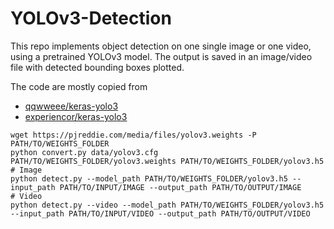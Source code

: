 # YOLOv3-Detection

This repo implements object detection on one single image or one video, using a pretrained YOLOv3 model. The output is saved in an image/video file with detected bounding boxes plotted.

The code are mostly copied from
* [qqwweee/keras-yolo3](https://github.com/qqwweee/keras-yolo3)
* [experiencor/keras-yolo3](https://github.com/experiencor/keras-yolo3)

```
wget https://pjreddie.com/media/files/yolov3.weights -P PATH/TO/WEIGHTS_FOLDER
python convert.py data/yolov3.cfg PATH/TO/WEIGHTS_FOLDER/yolov3.weights PATH/TO/WEIGHTS_FOLDER/yolov3.h5
# Image
python detect.py --model_path PATH/TO/WEIGHTS_FOLDER/yolov3.h5 --input_path PATH/TO/INPUT/IMAGE --output_path PATH/TO/OUTPUT/IMAGE
# Video
python detect.py --video --model_path PATH/TO/WEIGHTS_FOLDER/yolov3.h5 --input_path PATH/TO/INPUT/VIDEO --output_path PATH/TO/OUTPUT/VIDEO
```
